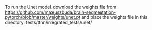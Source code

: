 To run the Unet model, download the weights file from https://github.com/mateuszbuda/brain-segmentation-pytorch/blob/master/weights/unet.pt and place the weights file in this directory: tests/ttnn/integrated_tests/unet/
